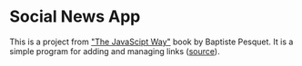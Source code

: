 # Social News App
This is a project from ["The JavaScipt Way"](https://github.com/bpesquet/thejsway) book by Baptiste Pesquet. It is a simple program for adding and managing links ([source](https://github.com/bpesquet/thejsway/blob/master/manuscript/chapter19.md)).